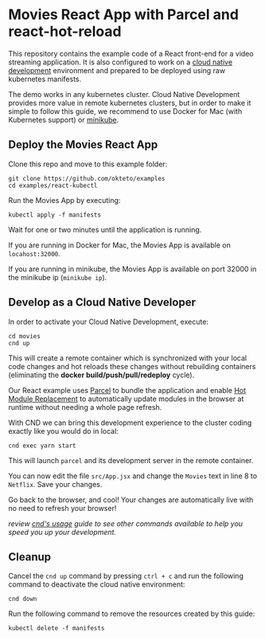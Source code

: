 # Movies React App with Parcel and react-hot-reload

This repository contains the example code of a React front-end for a video streaming application. It is also configured to work on a [cloud native development](https://github.com/okteto/cnd) environment and prepared to be deployed using raw kubernetes manifests.

The demo works in any kubernetes cluster. Cloud Native Development provides more value in remote kubernetes clusters, but in order to make it simple to follow this guide, we recommend to use Docker for Mac (with Kubernetes support) or [minikube](https://github.com/kubernetes/minikube).

## Deploy the Movies React App

Clone this repo and move to this example folder:

```console
git clone https://github.com/okteto/examples
cd examples/react-kubectl
```

Run the Movies App by executing:

```console
kubectl apply -f manifests
```

Wait for one or two minutes until the application is running.

If you are running in Docker for Mac, the Movies App is available on `locahost:32000`.

If you are running in minikube, the Movies App is available on port 32000 in the minikube ip (`minikube ip`).

## Develop as a Cloud Native Developer

In order to activate your Cloud Native Development, execute:

```console
cd movies
cnd up
```

This will create a remote container which is synchronized with your local code changes and hot reloads these changes without rebuilding containers (eliminating the **docker build/push/pull/redeploy** cycle).

Our React example uses [Parcel](https://parceljs.org/) to bundle the application and enable [Hot Module Replacement](https://parceljs.org/hmr.html) to automatically update modules in the browser at runtime without needing a whole page refresh.

With CND we can bring this development experience to the cluster coding exactly like you would do in local:

```console
cnd exec yarn start
```

This will launch `parcel` and its development server in the remote container.

You can now edit the file `src/App.jsx` and change the `Movies` text in line 8 to `Netflix`. Save your changes. 

Go back to the browser, and cool! Your changes are automatically live with no need to refresh your browser!

*review [cnd's usage](https://github.com/okteto/cnd/docs/cli-reference.md) guide to see other commands available to help you speed you up your development.*

## Cleanup

Cancel the `cnd up` command by pressing `ctrl + c` and run the following command to deactivate the cloud native environment:

```console
cnd down
``` 

Run the following command to remove the resources created by this guide: 

```console
kubectl delete -f manifests
```



